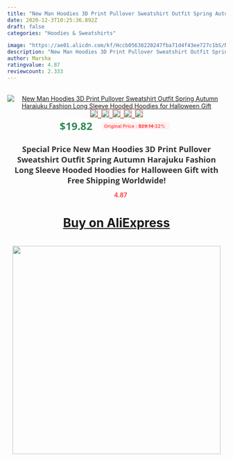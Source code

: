 ```yaml
---
title: "New Man Hoodies 3D Print Pullover Sweatshirt Outfit Spring Autumn Harajuku Fashion Long Sleeve Hooded Hoodies for Halloween Gift"
date: 2020-12-3T10:25:36.892Z
draft: false
categories: "Hoodies & Sweatshirts"

image: "https://ae01.alicdn.com/kf/Hccb05638220247fba71d4f43ee727c1bS/New-Man-Hoodies-3D-Print-Pullover-Sweatshirt-Outfit-Spring-Autumn-Harajuku-Fashion-Long-Sleeve-Hooded-Hoodies.jpg"
description: "New Man Hoodies 3D Print Pullover Sweatshirt Outfit Spring Autumn Harajuku Fashion Long Sleeve Hooded Hoodies for Halloween Gift"
author: Marsha
ratingvalue: 4.87
reviewcount: 2.333
---
```

<br>
<div style="text-align: center;">
<a href="https://s.click.aliexpress.com/e/_ALhVFR" target="_blank" rel="nofollow noopener noreferrer"><img alt="New Man Hoodies 3D Print Pullover Sweatshirt Outfit Spring Autumn Harajuku Fashion Long Sleeve Hooded Hoodies for Halloween Gift" class="magnifier-image" src="https://ae01.alicdn.com/kf/Hccb05638220247fba71d4f43ee727c1bS/New-Man-Hoodies-3D-Print-Pullover-Sweatshirt-Outfit-Spring-Autumn-Harajuku-Fashion-Long-Sleeve-Hooded-Hoodies.jpg_640x640.jpg">
<br>
<img style="border:1px solid salmon" src="https://ae01.alicdn.com/kf/Hccb05638220247fba71d4f43ee727c1bS/New-Man-Hoodies-3D-Print-Pullover-Sweatshirt-Outfit-Spring-Autumn-Harajuku-Fashion-Long-Sleeve-Hooded-Hoodies.jpg_120x120.jpg">&nbsp;&nbsp;<img style="border:1px solid salmon" src="https://ae01.alicdn.com/kf/Hf6628f3165914d7cb1f5573d3cacf702z/New-Man-Hoodies-3D-Print-Pullover-Sweatshirt-Outfit-Spring-Autumn-Harajuku-Fashion-Long-Sleeve-Hooded-Hoodies.jpg_120x120.jpg">&nbsp;&nbsp;<img style="border:1px solid salmon" src="https://ae01.alicdn.com/kf/Hbba971d4429d4ddd8e711935eb6c5d12T/New-Man-Hoodies-3D-Print-Pullover-Sweatshirt-Outfit-Spring-Autumn-Harajuku-Fashion-Long-Sleeve-Hooded-Hoodies.jpg_120x120.jpg">&nbsp;&nbsp;<img style="border:1px solid salmon" src="https://ae01.alicdn.com/kf/H48888359047c41dfabc281614c45c0ffL/New-Man-Hoodies-3D-Print-Pullover-Sweatshirt-Outfit-Spring-Autumn-Harajuku-Fashion-Long-Sleeve-Hooded-Hoodies.jpg_120x120.jpg">&nbsp;&nbsp;<img style="border:1px solid salmon" src="https://ae01.alicdn.com/kf/H57e81329149440bebd3fbe1dbd701f7eP/New-Man-Hoodies-3D-Print-Pullover-Sweatshirt-Outfit-Spring-Autumn-Harajuku-Fashion-Long-Sleeve-Hooded-Hoodies.jpg_120x120.jpg"></a></div><br0>
<div style="text-align: center;"><span style="background-color: white; border: 0px; box-sizing: border-box; color: seagreen; display: inline-block; font-family: &quot;open sans&quot; , &quot;arial&quot; , &quot;helvetica&quot; , sans-serif , &quot;heiti&quot;; font-size: 24px; font-stretch: inherit; font-weight: 700; line-height: inherit; margin: 0px 10px 0px 0px; padding: 0px; vertical-align: middle;">$19.82 </span>
<span style="background: rgb(255 , 241 , 241); border-radius: 3px; border: 0px; box-sizing: border-box; color: #ff4747; display: inline-block; font-family: inherit; font-size: 12px; font-stretch: inherit; font-style: inherit; font-variant: inherit; font-weight: 600; line-height: inherit; margin: 0px; padding: 2px 5px; transform: scale(0.9); vertical-align: middle;">Original Price : <b style="text-decoration: line-through;">$29.14 </b> 32%&nbsp;&nbsp;</span></div>
<h1 style="color: #333333; display: inline-block; font-family: &quot;open sans&quot; , &quot;arial&quot; , &quot;helvetica&quot; , sans-serif , &quot;heiti&quot;; font-size: 18px; font-stretch: inherit; font-weight: 700; text-align: center;">Special Price New Man Hoodies 3D Print Pullover Sweatshirt Outfit Spring Autumn Harajuku Fashion Long Sleeve Hooded Hoodies for Halloween Gift with Free Shipping Worldwide!</h1>
<div style="color: #ff4747; text-align: center;">
<img src="https://4.bp.blogspot.com/-M0ZcTcb-5uY/XleCXlxnR4I/AAAAAAAAAEc/OrjgMkXV1oMQFaCRZj5HQwOCBcu3w1FegCPcBGAYYCw/s1600/star.png" style="height: 15px;">&nbsp;<b>4.87</b></div>
<div class="button_cont" align="center"><a class="buynow_a" href="https://s.click.aliexpress.com/e/_ALhVFR" target="_blank" rel="nofollow noopener noreferrer"><H1>Buy on AliExpress</H1></a></div><br>
<div class="separator" style="clear: both; text-align: center;">
<img src="https://lh3.googleusercontent.com/-pTy5HemUv9M/XlePHvY0dAI/AAAAAAAAAE4/0nX5iRUoIWY8eMW9Dpxeirr157OZliDIgCLcBGAsYHQ/s1600/badge.gif" width="480">
</div>
